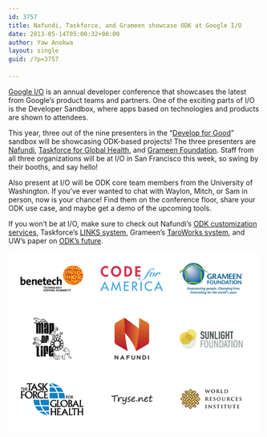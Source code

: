 ```yaml
---
id: 3757
title: Nafundi, Taskforce, and Grameen showcase ODK at Google I/O
date: 2013-05-14T05:00:32+00:00
author: Yaw Anokwa
layout: single
guid: /?p=3757

---
```

[Google I/O](https://developers.google.com/events/io/) is an annual developer conference that showcases the latest from Google’s product teams and partners. One of the exciting parts of I/O is the Developer Sandbox, where apps based on technologies and products are shown to attendees.

This year, three out of the nine presenters in the “[Develop for Good](https://developers.google.com/events/io/developer-sandbox#t-develop-for-good)” sandbox will be showcasing ODK-based projects! The three presenters are [Nafundi](http://nafundi.com), [Taskforce for Global Health](http://taskforce.org), and [Grameen Foundation](http://www.grameenfoundation.org/). Staff from all three organizations will be at I/O in San Francisco this week, so swing by their booths, and say hello!

Also present at I/O will be ODK core team members from the University of Washington. If you’ve ever wanted to chat with Waylon, Mitch, or Sam in person, now is your chance! Find them on the conference floor, share your ODK use case, and maybe get a demo of the upcoming tools.

If you won’t be at I/O, make sure to check out Nafundi’s [ODK customization services](http://nafundi.com), Taskforce’s [LINKS system](http://linkssystem.org), Grameen’s [TaroWorks system](http://taroworks.org/), and UW’s paper on [ODK’s future](/2013/02/a-sneak-peek-at-odks-future/).

<img alt="" src="/assets/wp-content/uploads/2013/05/dev_for_good.png" width="500" alt="Logos of the various organizations involved in Develop for Good" />
